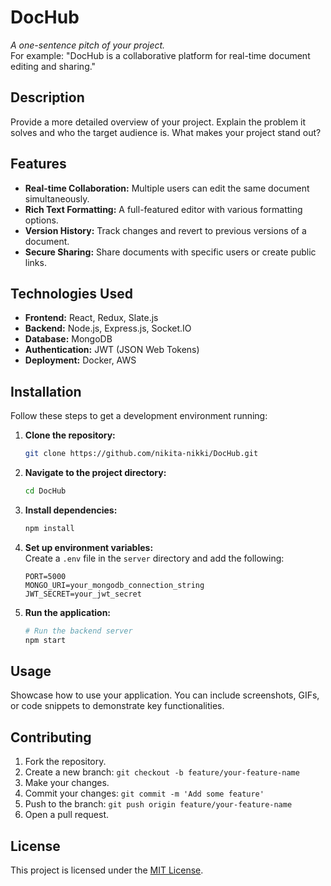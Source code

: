 # DocHub

*A one-sentence pitch of your project.*  
For example: "DocHub is a collaborative platform for real-time document editing and sharing."

## Description

Provide a more detailed overview of your project. Explain the problem it solves and who the target audience is. What makes your project stand out?

## Features

- **Real-time Collaboration:** Multiple users can edit the same document simultaneously.  
- **Rich Text Formatting:** A full-featured editor with various formatting options.  
- **Version History:** Track changes and revert to previous versions of a document.  
- **Secure Sharing:** Share documents with specific users or create public links.  


## Technologies Used

- **Frontend:** React, Redux, Slate.js  
- **Backend:** Node.js, Express.js, Socket.IO  
- **Database:** MongoDB  
- **Authentication:** JWT (JSON Web Tokens)  
- **Deployment:** Docker, AWS  

## Installation

Follow these steps to get a development environment running:

1. **Clone the repository:**
    ```bash
    git clone https://github.com/nikita-nikki/DocHub.git
    ```

2. **Navigate to the project directory:**
    ```bash
    cd DocHub
    ```

3. **Install  dependencies:**
    ```bash
    npm install
    ```

4. **Set up environment variables:**  
   Create a `.env` file in the `server` directory and add the following:
    ```
    PORT=5000
    MONGO_URI=your_mongodb_connection_string
    JWT_SECRET=your_jwt_secret
    ```

5. **Run the application:**
    ```bash
    # Run the backend server
    npm start

    ```

## Usage

Showcase how to use your application. You can include screenshots, GIFs, or code snippets to demonstrate key functionalities.

## Contributing

1. Fork the repository.  
2. Create a new branch: `git checkout -b feature/your-feature-name`  
3. Make your changes.  
4. Commit your changes: `git commit -m 'Add some feature'`  
5. Push to the branch: `git push origin feature/your-feature-name`  
6. Open a pull request.  

## License

This project is licensed under the [MIT License](LICENSE).
